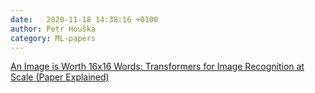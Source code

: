 ```yaml
---
date:   2020-11-18 14:38:16 +0100
author: Petr Houška
category: ML-papers
---	
```

[An Image is Worth 16x16 Words: Transformers for Image Recognition at Scale (Paper Explained)](https://www.youtube.com/watch?v=TrdevFK_am4)
